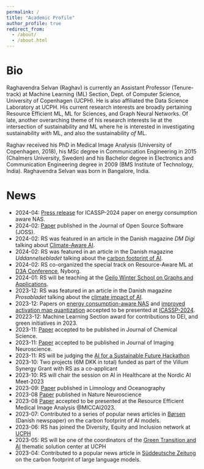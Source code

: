```yaml
---
permalink: /
title: "Academic Profile"
author_profile: true
redirect_from: 
  - /about/
  - /about.html
---
```

Bio 
======

Raghavendra Selvan (Raghav) is currently an Assistant Professor (Tenure-track) at Machine Learning (ML) Section, Dept. of Computer Science, University of Copenhagen (UCPH). He is also affiliated the Data Science Laboratory at UCPH. His current research interests are broadly pertaining Resource Efficient ML, ML for Sciences, and Graph Neural Networks. Of late, another overarching theme of his research interests lie at the intersection of sustainability and ML where he is interested in investigating sustainability _with_ ML, and also the sustainability _of_ ML.

Raghav received his PhD in Medical Image Analysis (University of Copenhagen, 2018), his MSc degree in Communication Engineering in 2015 (Chalmers University, Sweden) and his Bachelor degree in Electronics and Communication Engineering degree in 2009 (BMS Institute of Technology, India). Raghavendra Selvan was born in Bangalore, India.

News
====== 
* 2024-04: [Press release](https://science.ku.dk/english/press/news/2024/computer-scientists-show-the-way-ai-models-need-not-be-so-power-hungry/) for ICASSP-2024 paper on energy consumption aware NAS.
* 2024-02: [Paper](https://joss.theoj.org/papers/10.21105/joss.06024) published in the Journal of Open Source Software (JOSS).
* 2024-02: RS was featured in an article in the Danish magazine _DM Digi_ talking about [Climate-Aware AI](https://dm.dk/digi/artikler/data-og-groen-omstilling/klimabevidst-ai-teknologi-er-fremtiden/).
* 2024-02: RS was featured in an article in the Danish magazine _Uddannelsebladet_ talking about the [carbon footprint of AI](https://uddannelsesbladet.dk/artikel/sort-samvittighed-eller-groen-gamechanger).
* 2024-02: RS co-organized the special track on Resource-Aware ML at [D3A Conference](https://d3aconference.dk/), Nyborg.
* 2024-01: RS will be teaching at the [Geilo Winter School on Graphs and Applications](https://www.sintef.no/projectweb/geilowinterschool/2024-winter-school/).
* 2023-12: RS was featured in an article in the Danish magazine _Prosabladet_ talking about the [climate impact of AI](https://prosabladet.dk/nyheder/nyhed/ai-skyder-afsted-med-rekordfart-hvad-goer-det-egentlig-ved-klimaet).
* 2023-12: Papers on [energy consumption-aware NAS](https://arxiv.org/abs/2210.06015) and [improved activation map quantization](https://arxiv.org/abs/2309.11856) accepted to be presented at [ICASSP-2024](https://2024.ieeeicassp.org/).
* 20223-12: Machine Learning Section award for contributions to DEI, and green initiatives in 2023.
* 2023-11: [Paper](https://pubs.rsc.org/en/content/articlehtml/2023/sc/d3sc05081e) accepted to be published in Journal of Chemical Science.
* 2023-11: [Paper](https://direct.mit.edu/imag/article/doi/10.1162/imag_a_00043/118246) accepted to be published in Journal of Imaging Neuroscience.
* 2023-11: RS will be judging the [AI for a Sustainable Future Hackathon](https://jura.ku.dk/legaltechlab/calendar/2023/legal-tech-hackathon-2023-ai-for-a-sustainable-future/)
* 2023-10: Two projects (6M DKK in total) funded as part of the Villum Synergy Grant with RS as a co-applicant
* 2023-10: RS will chair the session on AI in Healthcare at the Nordic AI Meet-2023
* 2023-09: [Paper](https://aslopubs.onlinelibrary.wiley.com/doi/10.1002/lom3.10573) published in Limnology and Oceanography
* 2023-08 [Paper](https://www.nature.com/articles/s41593-023-01396-3) published in Nature Neuroscience 
* 2023-08 [Paper](https://arxiv.org/abs/2303.10181) accepted to be presented at the Resource Efficient Medical Image Analysis @MICCAI2023. 
* 2023-07: Contributed to a series of popular news articles in [Børsen](https://borsen.dk/nyheder/baeredygtig/eksperter-ukendte-aftryk-kan-give-problemer-i-klimaafrapporteringen) (Danish newspaper) on the carbon footprint of AI models.
* 2023-06: RS has joined the Diversity, Equity and Inclusion network at [UCPH](https://about.ku.dk/profile-history/diversity/)
* 2023-05: RS will be one of the coordinators of the [Green Transition and AI](https://greensolutions.ku.dk/thematic-solutions/) thematic solution center at UCPH
* 2023-04: Contributed to a popular news article in [Süddeutsche Zeitung](https://www.sueddeutsche.de/wissen/chat-gpt-energieverbrauch-ki-1.5780744) on the carbon footprint of large language models.

<!-- 
* 2023-02: Check out the ongoing reading group on Sustainable Machine Learning hosted by us [here](https://github.com/raghavian/SustainML).
* 2023-09: RS will be co-organizing a parallel session on "Resource Aware Machine Learning" at the Danish Digitalization, Data Science and AI [(D3A-2024)](https://d3aconference.dk) conference
* 2023-01: Funding for one PhD student to study fronto-temporal dementia with AI at St. Andrews University as co-applicant
* 2023-01: [Paper](https://pubs.rsc.org/en/content/articlehtml/2022/dd/d2dd00086e) accepted to Digital Discovery 
* 2022-11: [Paper](https://arxiv.org/abs/2208.10779) accepted to be presented at 6th Northern Lights Deep Learning Conference (NLDL).

* 2022-10: UK Research & Innovation grant for Environmental sustainability in Life Sciences as co-applicant (~890k DKK)
* 2022-09: [Paper](https://chemrxiv.org/engage/chemrxiv/article-details/6263f48f5b900913a0195c4f) accepted to NPJ Computational Materials. 

* 2023-05: RS has been nominated for the UCPH [Innovation Award 2023](https://aarsfest.ku.dk/english/2023/nominated-for-this-years-awards/) for contributing to develop [Carbontracker](https://github.com/lfwa/carbontracker/).
* 2022-12: Copenhagen Summer University course on Climate-friendly AI approved to be delivered in W34
* 2022-08: Affiliate Member of the Pionner Centre for Artificial Intelligence, Denmark ([P1](https://www.aicentre.dk/))
* 2022-08: [Paper](https://arxiv.org/abs/2203.02202) accepted with an oral presentation at the 25th International Conference on Medical Image Computing and Computer Assisted Intervention (MICCAI).
* 2022-07: [Paper](https://arxiv.org/abs/2207.09740) accepted to be presented at the Workshop on Deep Generative Models at 25th International Conference on Medical Image Computing and Computer Assisted Intervention (MICCAI).

* 2022-07: EU Horizon 2020 project on developing resource efficient big data pipelines funded as work package leader (2.4M DKK)
* 2022-07: EU Horizon 2020 project on low resource ML methods funded as work package leader (4.3M DKK)
* 2022-07: Interview excerpt on energy efficient Machine Learning in [MIT Technology Review](https://www.technologyreview.com/2022/07/06/1055458/ai-research-emissions-energy-efficient/)
* 2022-02: [Paper](https://openreview.net/forum?id=swvVpnzro9q) accepted to be presented at the 5th International Conference on Medical Imaging with Deep Learning (MIDL). 
* 2022-02: [Paper](https://openreview.net/forum?id=rRGzrXChq0F) accepted to be presented at International Workshop on Biomedical Image Registration. 
* 2022-02: [Paper](https://arxiv.org/abs/2109.07138) accepted to the Journal of Machine Learning for Biomedical Imaging
* 2022-02: [Paper](https://arxiv.org/abs/2102.05526) accepted to Journal of Ecological Informatics. [Press coverage](https://videnskab.dk/teknologi-innovation/ny-dansk-opfindelse-insekters-vingeslag-kan-bruges-til-at-overvaage)

* 2022-02: Biodiversity Quantification project funded as PI; [AI-Denmark](https://aidenmark.dk/) funding (100k DKK)
* 2021-07: [Paper](https://www.nature.com/articles/s41598-021-95364-1) accepted to Nature Scientific Reports
* 2021-06: [AI Chemy](https://doi.org/10.26434/chemrxiv.12662222.v1) project funded as co-applicant; UCPH funding (3.4M DKK)
* 2021-06: [Paper](https://www.nature.com/articles/s41467-021-23224-7) published in Nature Communications; Collaboration with [Kiehn Lab](https://in.ku.dk/research/kiehn-lab/)
* 2021-05: Two short papers accepted to be presented at MIDL-2021 [[1](https://openreview.net/forum?id=PLSdnHPx-W6)][[2](https://openreview.net/forum?id=1TPRpNyyj2L)]
* 2021-04: Started as Chair of [Neuroimaging Research Pipelines workgroup](https://neuropipelines.github.io/) as part of the OHBM Sustainability and environmental action [special interest group](https://ohbm-environment.org/working-groups/).
* 2021-03: [Paper](https://www.melba-journal.org/article/21663-locally-orderless-tensor-networks-for-classifying-two-and-three-dimensional-medical-images) accepted to the Journal of Machine Learning for Biomedical Imaging
* Prof. Ole Kiehn, group leader of Kiehn Lab where I am half-time employed at, received [The Brain Prize-2022](https://lundbeckfonden.com/en/node/133)
* 2021-02: [Paper](https://arxiv.org/abs/2101.01992) accepted to the Journal of Ecological Informatics with [press release](https://di.ku.dk/english/news/2021/algorithm-reveals-the-mysterious-foraging-habits-of-narwhals/)
* 2021-09: Started a consultancy project with [FaunaPhotonics](https://www.faunaphotonics.com/) 
2021-02: [Paper](https://arxiv.org/abs/2102.06900) accepted to [IPMI-2021](http://ipmi2021.org/timetable/event/session-2-registration-2-2-2/) with an oral presentation
* 2020-11: [Carbontracker](https://arxiv.org/abs/2007.03051) receives media attention [[0](https://news.ku.dk/all_news/2020/11/students-develop-tool-to-predict-the-carbon-footprint-of-algorithms/)] [[1](https://videnskab.dk/teknologi-innovation/kunstig-intelligens-er-en-kaempe-klimasynder-men-unge-danskeres-nye-vaerktoej)] [[2](https://www.anthropocenemagazine.org/2020/11/time-to-talk-about-carbon-footprint-artificial-intelligence/)] [[3](https://www.theregister.com/2020/11/04/gpt3_carbon_footprint_estimate/)] [[4](https://jyllands-posten.dk/nyviden/ECE12533278/kunstig-intelligens-er-en-kaempe-klimasynder-men-nyt-dansk-vaerktoej-skal-hjaelpe/)]
* 2020-09: Started as Assistant Professor with joint responsibilities at the [Machine Learning Section](https://di.ku.dk/english/research/machine-learning/) (Dept. of Computer Science), [Kiehn Lab](https://in.ku.dk/research/kiehn-lab/) (Dept. of Neuroscience) and [Data Science Laboratory](https://datalab.science.ku.dk/) at University of Copenhagen -->
<!--* 2020-08: Featured in Computer Vision News with an [interview](https://rsipvision.com/ComputerVisionNews-2020August/24/) about our [MIDL paper](https://raghavian.github.io/publication/2020-01-01-Tensor-Networks-for-Medical-Image-Classification) -->
<!-- * 2020-07: Runner-up for the Best Paper Award at [MIDL-2020](https://2020.midl.io/papers/selvan20.html) -->
<!-- * 2019-01: Started as Post-doc at Dept. of Computer Science, University of Copenhagen -->
<!-- * 2018-11: Successfully defended my [PhD thesis](https://raghavian.github.io/publication/2018-01-01-Extraction-of-Airways) -->
<!--
Research Projects
======
*(Switching to first person :)*

I am actively involved in a wide range of research projects as part of my roles at the Machine Learning section and Data Science Lab of University of Copenhagen. Brief descriptions of ongoing and completed projects are listed below.

Ongoing projects 
---
* **Resource Efficient Machine Learning**:
Making ML more efficient in terms of compute, energy consumption, training data and labels can impact their global adoption, while improving their overall environmental sustainability. Funded by two EU Horizon 2020 projects, we will explore these themes further in our new work. Results from our earlier work show some promising results in these directions. For instance, we introduced [tensor networks for medical image classification](https://raghavian.github.io/publication/2020-01-01-Tensor-Networks-for-Medical-Image-Classification) tasks that require less than 10% of GPU resources when compared to traditional deep learning models. We have also put out a tool -- [Carbontracker](https://arxiv.org/abs/2007.03051) -- to predict and track carbon footprint of developing deep learning models, in an effort to encourage research into energy-efficient models which is [used widely](https://pepy.tech/project/carbontracker) by the community.

* **AIChemy: Generative Modelling of nanoparticles**: 
Obtaining structures from scattering data for nanomolecules turns out to be an expensive and difficult task. This ongoing collaboration with [Prof. Kirsten Jensen’s group](https://chem.ku.dk/ansatte/alle/?pure=en/persons/540779) we are explorting generating valid nanomolecular structures from x-ray scattering data using deep generative models with [promising early results](https://raghavian.github.io/publication/2020-07-characterisingAtomicStrucs).

* **Locomotion analysis**:
In this collabortion with [Kiehn Lab](https://in.ku.dk/research/ole-kiehn/), my role has been to analyze videos of mice running on treadmills in order to extract speed, cadence and coordination statistics. The results from analyzing some 1000 videos have accentuated the role of [specific interneurons in the spinal cord that influence locomotion](https://raghavian.github.io/publication/2020-01-01-Locomotor-deficits-in-ALS-mice-are-paralleled-by-loss-of-V1-interneuron-connections-onto-fast-motor-neurons).

* **Sustainable neuroimaging**:
As the Chair of the SEA-SIG [Neuroimaging Research Working Group](https://neuropipelines.github.io/), a team within SEA-SIG, I am leading an international team of 15 colleagues. This volunteer team is dedicated to the carbon footprinting of neuroimaging pipelines, and generation of best practice guidance. 

* **Quantifying insect biodiversity**: In this ongoing collaboration with [FaunaPhotonics](https://www.faunaphotonics.com/), we are attempting unsupervised clustering of insects based on optically recorded signals from field data. An [initial attempt](https://arxiv.org/abs/2102.05526) involved using a variational autoencoder that dynamically adjusts the tradeoff between reconstruction and regularisation terms.

* **Uncertainty Quantification**:
Medical image segmentation with well calibrated and meaningful uncertainty estimation can be more useful in clinical settings. For example, we present a [probabilistic segmentation model](https://raghavian.github.io/publication/2020-07-uqFlow) that uses normalizing flows to improve the diversity of segmented samples.

Completed projects
---
*  **COVID-19 Risk Modelling** (2020-2021): Collaboration with hospitals in Zealand region of DK. [pub1](https://raghavian.github.io/publication/2020-10-COVID) [pub2](https://raghavian.github.io/publication/2020-01-01-Lung-Segmentation-from-Chest-X-rays-using-Variational-Data-Imputation)
* **Behavioural analysis of narwhals** (2021): [Collaboration as part of Data Science Lab](https://arxiv.org/abs/2101.01992)
* **Segmentation of roots in soil** (2019): [Collaboration with Plant & Environ. Science Dept.](https://raghavian.github.io/publication/2019-01-01-Segmentation-of-roots-in-soil-with-U-Net)
* **Extraction of airways from volumetric data** (2018): [PhD Thesis](https://raghavian.github.io/publication/2018-01-01-Extraction-of-Airways)
* **Bayesian tracking of multiple point targets** (2015): [MSc Thesis](https://raghavian.github.io/publication/2015-01-01-Bayesian-tracking-EM)
* **India's first pico-satellite** (2010): [Collaboration with Indian Space Research Organisation](https://earth.esa.int/web/eoportal/satellite-missions/s/studsat-1)

<!-- * **COVID-19 Risk Modelling**: 
#As part of a collaboration with the hospitals in Zealand region of Denmark, we are modelling COVID-19 risk from [clinical](https://raghavian.github.io/publication/2020-10-COVID) and image data. I am contributing to the team focusing on [using chest X-rays](https://raghavian.github.io/publication/2020-01-01-Lung-Segmentation-from-Chest-X-rays-using-Variational-Data-Imputation) at admission to model risk of COVID-19.
-->
